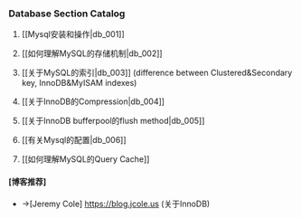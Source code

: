 ### Database Section Catalog

1. [[Mysql安装和操作|db_001]]

1. [[如何理解MySQL的存储机制|db_002]]

1. [[关于MySQL的索引|db_003]]
(difference between Clustered&Secondary key, InnoDB&MyISAM indexes)
1. [[关于InnoDB的Compression|db_004]]

1. [[关于InnoDB bufferpool的flush method|db_005]]

1. [[有关Mysql的配置|db_006]]

1. [[如何理解MySQL的Query Cache]]


#### [博客推荐]

* ->[Jeremy Cole] https://blog.jcole.us (关于InnoDB)